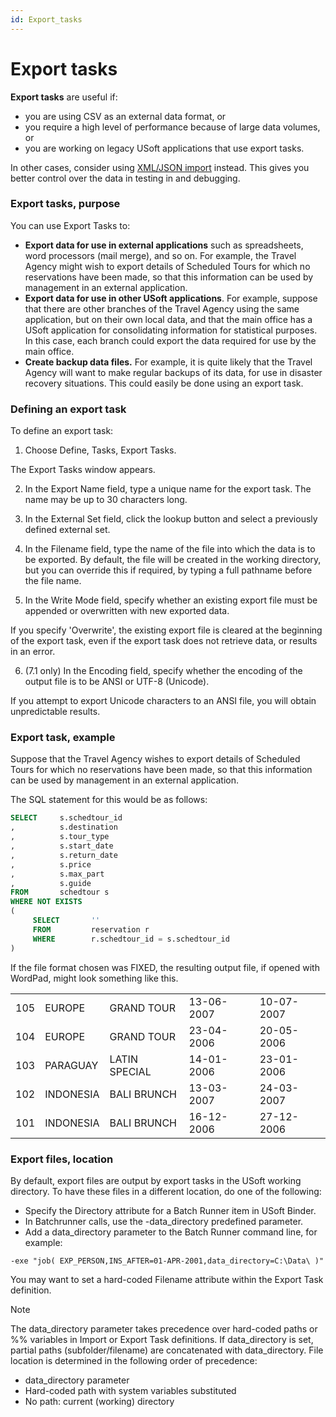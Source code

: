 ```yaml
---
id: Export_tasks
---
```


# Export tasks

**Export tasks** are useful if:

- you are using CSV as an external data format, or
- you require a high level of performance because of large data volumes, or
- you are working on legacy USoft applications that use export tasks.

In other cases, consider using [XML/JSON import](/docs/Repositories/Data%20flow%20control%20with%20XML%20or%20JSON/Data%20flow%20control%20with%20XML%20or%20JSON.md) instead. This gives you better control over the data in testing in and debugging.

### Export tasks, purpose

You can use Export Tasks to:

- **Export data for use in external applications** such as spreadsheets, word processors (mail merge), and so on. For example, the Travel Agency might wish to export details of Scheduled Tours for which no reservations have been made, so that this information can be used by management in an external application.
- **Export data for use in other USoft applications**. For example, suppose that there are other branches of the Travel Agency using the same application, but on their own local data, and that the main office has a USoft application for consolidating information for statistical purposes. In this case, each branch could export the data required for use by the main office.
- **Create backup data files.** For example, it is quite likely that the Travel Agency will want to make regular backups of its data, for use in disaster recovery situations. This could easily be done using an export task.

### Defining an export task

To define an export task:

1. Choose Define, Tasks, Export Tasks.

The Export Tasks window appears.

2. In the Export Name field, type a unique name for the export task. The name may be up to 30 characters long.

3. In the External Set field, click the lookup button and select a previously defined external set.

4. In the Filename field, type the name of the file into which the data is to be exported. By default, the file will be created in the working directory, but you can override this if required, by typing a full pathname before the file name.

5. In the Write Mode field, specify whether an existing export file must be appended or overwritten with new exported data.

If you specify 'Overwrite', the existing export file is cleared at the beginning of the export task, even if the export task does not retrieve data, or results in an error.

6. (7.1 only) In the Encoding field, specify whether the encoding of the output file is to be ANSI or UTF-8 (Unicode).

If you attempt to export Unicode characters to an ANSI file, you will obtain unpredictable results.

### Export task, example

Suppose that the Travel Agency wishes to export details of Scheduled Tours for which no reservations have been made, so that this information can be used by management in an external application.

The SQL statement for this would be as follows:

```sql
SELECT     s.schedtour_id
,          s.destination
,          s.tour_type
,          s.start_date
,          s.return_date
,          s.price
,          s.max_part
,          s.guide
FROM       schedtour s
WHERE NOT EXISTS 
(
     SELECT       ''
     FROM         reservation r
     WHERE        r.schedtour_id = s.schedtour_id
)

```

If the file format chosen was FIXED, the resulting output file, if opened with WordPad, might look something like this.

|        |        |        |        |        |
|--------|--------|--------|--------|--------|
|105     |EUROPE  |GRAND TOUR|13-06-2007|10-07-2007|
|104     |EUROPE  |GRAND TOUR|23-04-2006|20-05-2006|
|103     |PARAGUAY|LATIN SPECIAL|14-01-2006|23-01-2006|
|102     |INDONESIA|BALI BRUNCH|13-03-2007|24-03-2007|
|101     |INDONESIA|BALI BRUNCH|16-12-2006|27-12-2006|



### Export files, location

By default, export files are output by export tasks in the USoft working directory. To have these files in a different location, do one of the following:

- Specify the Directory attribute for a Batch Runner item in USoft Binder.
- In Batchrunner calls, use the -data_directory predefined parameter.
- Add a data_directory parameter to the Batch Runner command line, for example:

```
-exe "job( EXP_PERSON,INS_AFTER=01-APR-2001,data_directory=C:\Data\ )"

```

You may want to set a hard-coded Filename attribute within the Export Task definition.

> [!NOTE]
> The data_directory parameter takes precedence over hard-coded paths or %% variables in Import or Export Task definitions. If data_directory is set, partial paths (subfolder/filename) are concatenated with data_directory. File location is determined in the following order of precedence:

- data_directory parameter
- Hard-coded path with system variables substituted
- No path: current (working) directory